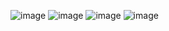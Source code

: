 ![image](https://github.com/user-attachments/assets/cb17f413-ea30-460d-83a7-afd3217e3e85)
![image](https://github.com/user-attachments/assets/5ba1d588-2fe0-4185-a1e1-a338142d4d0f)
![image](https://github.com/user-attachments/assets/66d25af5-c963-4eda-b15f-829d15ddb496)
![image](https://github.com/user-attachments/assets/11ba4c29-77cc-4ef9-b4b6-7d1f4602aa6a)
